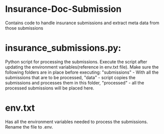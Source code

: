 # Insurance-Doc-Submission
Contains code to handle insurance submissions and extract meta data from those submissions

# insurance_submissions.py:
Python script for processing the submissions. Execute the script after updating the environment variables(reference in env.txt file). Make sure the following folders are in place before executing: "submissions" - With all the submissions that are to be processed, "data" - script copies the submissions and processes them in this folder, "processed" - all the processed submissions will be placed here.

# env.txt
Has all the environment variables needed to process the submissions. Rename the file to .env.
